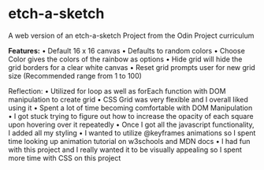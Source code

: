 # etch-a-sketch
A web version of an etch-a-sketch
Project from the Odin Project curriculum

**Features:**
• Default 16 x 16 canvas
• Defaults to random colors
• Choose Color gives the colors of the rainbow as options
• Hide grid will hide the grid borders for a clear white canvas
• Reset grid prompts user for new grid size (Recommended range from 1 to 100)

Reflection:
• Utilized for loop as well as forEach function with DOM manipulation to create grid
• CSS Grid was very flexible and I overall liked using it
• Spent a lot of time becoming comfortable with DOM Manipulation
• I got stuck trying to figure out how to increase the opacity of each square upon hovering over it repeatedly
• Once I got all the javascript functionality, I added all my styling
• I wanted to utilize @keyframes animations so I spent time looking up animation tutorial on w3schools and MDN docs
• I had fun with this project and I really wanted it to be visually appealing so I spent more time with CSS on this project
